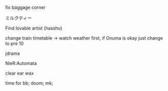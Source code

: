 fix baggage corner

ミルクティー

Find lovable artist (hasshu)

change train timetable -> watch weather first, if Onuma is okay just change to pre 10

jdrama

NieR:Automata

clear ear wax

time for 
bb;
doom;
mk;
